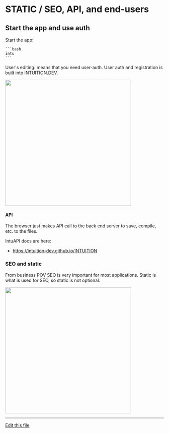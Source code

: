 
# STATIC / SEO, API, and end-users

## Start the app and use auth

Start the app:

    ```bash
    intu
    ```

User's editing: means that you need user-auth. User auth and registration is built into INTUITION.DEV.


[<img src="http://img.youtube.com/vi/AU6eQulq5cE/0.jpg" width="400"/>](http://www.youtube.com/watch?v=BpNvMqwq9TI)


#### API

The browser just makes API call to the back end server to save, compile, etc. to the files.

IntuAPI docs are here:
- https://intuition-dev.github.io/INTUITION


### SEO and static

From business POV SEO is very important for most applications. Static is what is used for SEO, so static is not optional.

[<img src="http://img.youtube.com/vi/XmbKmahmpFo/0.jpg" width="400"/>](http://www.youtube.com/watch?v=XmbKmahmpFo)


---
[Edit this file](https://github.com/intuition-dev/IntuitionDocs/tree/master/docs)